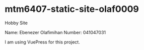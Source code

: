 # mtm6407-static-site-olaf0009
Hobby Site

Name: Ebenezer Olafimihan
Number: 041047031

I am using VuePress for this project.
